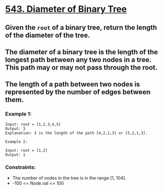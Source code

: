 # [543. Diameter of Binary Tree](https://leetcode.com/problems/diameter-of-binary-tree/description/?envType=problem-list-v2&envId=binary-tree&difficulty=EASY)

## Given the `root` of a binary tree, return the length of the diameter of the tree.

## The diameter of a binary tree is the length of the longest path between any two nodes in a tree. This path may or may not pass through the root.

## The length of a path between two nodes is represented by the number of edges between them.

### Example 1:
```
Input: root = [1,2,3,4,5]
Output: 3
Explanation: 3 is the length of the path [4,2,1,3] or [5,2,1,3].
```
```
Example 2:

Input: root = [1,2]
Output: 1
```

### Constraints:

- The number of nodes in the tree is in the range [1, 104].
- -100 <= Node.val <= 100